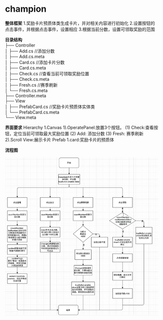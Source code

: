 # champion

**整体框架**
1.奖励卡片预质体类生成卡片，并对相关内容进行初始化
2.设置按钮的点击事件，并根据点击事件，设置相应
3.根据当前分数，设置可领取奖励的范围
 
 **目录结构**           
├── Controller  
│   ├── Add.cs //添加分数  
│   ├── Add.cs.meta  
│   ├── Card.cs //添加卡片分数  
│   ├── Card.cs.meta  
│   ├── Check.cs //查看当前可领取奖励位置  
│   ├── Check.cs.meta  
│   ├── Fresh.cs //赛季刷新  
│   └── Fresh.cs.meta  
├── Controller.meta  
├── View  
│   ├── PrefabCard.cs //奖励卡片预质体实体类  
│   └── PrefabCard.cs.meta  
└── View.meta  

**界面要求**
  Hierarchy
   1.Canvas
     1).OperatePanel:放置3个按钮。
        (1) Check:查看按钮，定位当前可领取最大奖励位置
        (2) Add: 添加分数
        (3) Fresh: 赛季刷新
     2).Scroll View:展示卡片
  Prefab
   1.card:奖励卡片的预质体
   
**流程图**

![image](https://github.com/89trillion-songzhiheng/champion/blob/main/Assets/Picture/NewChamp.png)
